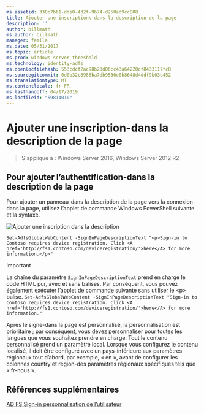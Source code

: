 ```yaml
---
ms.assetid: 330c7b61-dde0-432f-9b74-d250ad9cc808
title: Ajouter une inscription\-dans la description de la page
description: ''
author: billmath
ms.author: billmath
manager: femila
ms.date: 05/31/2017
ms.topic: article
ms.prod: windows-server-threshold
ms.technology: identity-adfs
ms.openlocfilehash: 553cdcf2ac98b23d06cc43a64220cf8433117fc8
ms.sourcegitcommit: 0d0b32c8986ba7db9536e0b8648d4ddf9b03e452
ms.translationtype: MT
ms.contentlocale: fr-FR
ms.lasthandoff: 04/17/2019
ms.locfileid: "59814010"
---
```

# <a name="add-sign-in-page-description"></a>Ajouter une inscription\-dans la description de la page

>S'applique à : Windows Server 2016, Windows Server 2012 R2

## <a name="to-add-sign-in-page-description"></a>Pour ajouter l’authentification\-dans la description de la page  
Pour ajouter un panneau\-dans la description de la page vers la connexion\-dans la page, utilisez l’applet de commande Windows PowerShell suivante et la syntaxe.  

![Ajouter une inscription dans la description](media/AD-FS-user-sign-in-customization/ADFS_Blue_Custom2.png)

    Set-AdfsGlobalWebContent -SignInPageDescriptionText "<p>Sign-in to Contoso requires device registration. Click <A href='http://fs1.contoso.com/deviceregistration/'>here</A> for more information.</p>" 
 
  
> [!IMPORTANT]  
> La chaîne du paramètre `SignInPageDescriptionText` prend en charge le code HTML pur, avec et sans balises. Par conséquent, vous pouvez également exécuter l’applet de commande suivante sans utiliser le &lt;p&gt; balise.  `Set-AdfsGlobalWebContent -SignInPageDescriptionText "Sign-in to Contoso requires device registration. Click <A href='http://fs1.contoso.com/deviceregistration/'>here</A> for more information." ` 

Après le signe\-dans la page est personnalisé, la personnalisation est prioritaire ; par conséquent, vous devez personnaliser pour toutes les langues que vous souhaitez prendre en charge. Tout le contenu personnalisé prend un paramètre local. Lorsque vous configurez le contenu localisé, il doit être configuré avec un pays\-inférieure aux paramètres régionaux tout d’abord, par exemple, « en », avant de configurer les colonnes country et region\-des paramètres régionaux spécifiques tels que « fr\-nous ».  

## <a name="additional-references"></a>Références supplémentaires 
[AD FS Sign-in personnalisation de l’utilisateur](AD-FS-user-sign-in-customization.md)  
